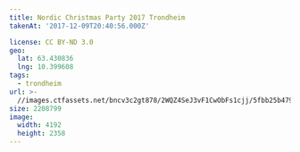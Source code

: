 ```yaml
---
title: Nordic Christmas Party 2017 Trondheim
takenAt: '2017-12-09T20:40:56.000Z'

license: CC BY-ND 3.0
geo:
  lat: 63.430836
  lng: 10.399608
tags:
  - trondheim
url: >-
  //images.ctfassets.net/bncv3c2gt878/2WQZ4SeJ3vF1CwObFs1cjj/5fbb25b479da0d5cac1d77c851fcc5d8/nordic-christmas-party-2017-trondheim_38924571972_o
size: 2208799
image:
  width: 4192
  height: 2358
---
```


